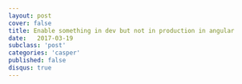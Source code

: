 ```yaml
---
layout: post
cover: false
title: Enable something in dev but not in production in angular
date:   2017-03-19
subclass: 'post'
categories: 'casper'
published: false
disqus: true
---
```

